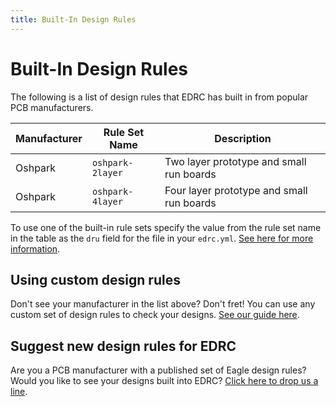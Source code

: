 ```yaml
---
title: Built-In Design Rules
---
```


# Built-In Design Rules
The following is a list of design rules that EDRC has built in from popular PCB manufacturers.

| Manufacturer | Rule Set Name | Description |
| ------------ | ------------- | ----------- |
| <a name="oshpark"></a>Oshpark | `oshpark-2layer` | Two layer prototype and small run boards [<span class="ion-link"></span>](http://docs.oshpark.com/design-tools/eagle/design-rules-files/)|
| Oshpark | `oshpark-4layer` | Four layer prototype and small run boards [<span class="ion-link"></span>](http://docs.oshpark.com/design-tools/eagle/design-rules-files/) |

To use one of the built-in rule sets specify the value from the rule set name in the table as the `dru` field for the file in your `edrc.yml`. [See here for more information](/setup-custom-dru).

## Using custom design rules
Don't see your manufacturer in the list above? Don't fret! You can use any custom set of design rules to check your designs. [See our guide here](/setup-custom-dru).

## Suggest new design rules for EDRC
Are you a PCB manufacturer with a published set of Eagle design rules? Would you like to see your designs built into EDRC? [Click here to drop us a line](/design-rules-list/suggest-new-rules).